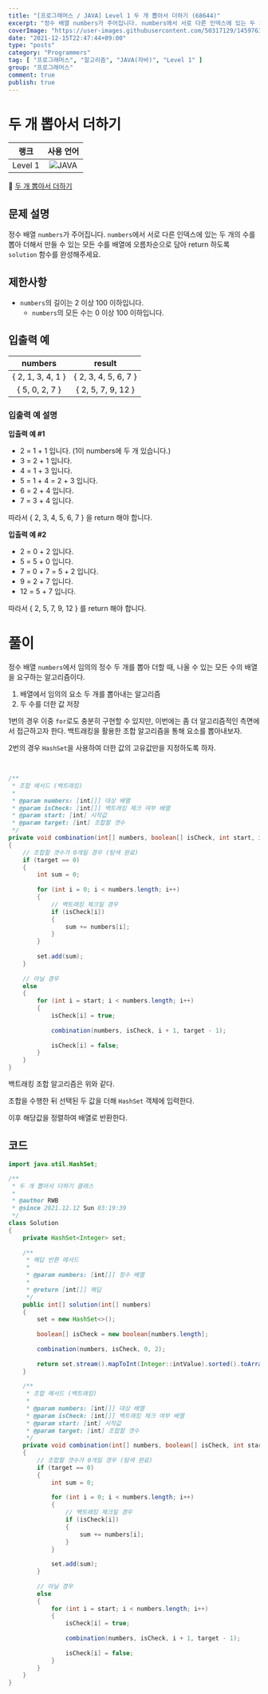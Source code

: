 ```yaml
---
title: "[프로그래머스 / JAVA] Level 1 두 개 뽑아서 더하기 (68644)"
excerpt: "정수 배열 numbers가 주어집니다. numbers에서 서로 다른 인덱스에 있는 두 개의 수를 뽑아 더해서 만들 수 있는 모든 수를 배열에 오름차순으로 담아 return 하도록 solution 함수를 완성해주세요."
coverImage: "https://user-images.githubusercontent.com/50317129/145976356-6b5d1430-31c0-4c34-829e-6be8f747ab19.png"
date: "2021-12-15T22:47:44+09:00"
type: "posts"
category: "Programmers"
tag: [ "프로그래머스", "알고리즘", "JAVA(자바)", "Level 1" ]
group: "프로그래머스"
comment: true
publish: true
---
```


# 두 개 뽑아서 더하기

|  랭크   |                                                      사용 언어                                                      |
| :-----: | :-----------------------------------------------------------------------------------------------------------------: |
| Level 1 | ![JAVA](https://shields.io/badge/java-JDK%2011-lightgray?logo=java&style=plastic&logoColor=white&labelColor=orange) |

🔗 [두 개 뽑아서 더하기](https://programmers.co.kr/learn/courses/30/lessons/68644)





## 문제 설명

정수 배열 `numbers`가 주어집니다. `numbers`에서 서로 다른 인덱스에 있는 두 개의 수를 뽑아 더해서 만들 수 있는 모든 수를 배열에 오름차순으로 담아 return 하도록 `solution` 함수를 완성해주세요.





## 제한사항

* `numbers`의 길이는 2 이상 100 이하입니다.
  * `numbers`의 모든 수는 0 이상 100 이하입니다.





## 입출력 예

|      numbers      |        result        |
| :---------------: | :------------------: |
| { 2, 1, 3, 4, 1 } | { 2, 3, 4, 5, 6, 7 } |
|  { 5, 0, 2, 7 }   |  { 2, 5, 7, 9, 12 }  |



### 입출력 예 설명

**입출력 예 #1**

* 2 = 1 + 1 입니다. (1이 numbers에 두 개 있습니다.)
* 3 = 2 + 1 입니다.
* 4 = 1 + 3 입니다.
* 5 = 1 + 4 = 2 + 3 입니다.
* 6 = 2 + 4 입니다.
* 7 = 3 + 4 입니다.
  
따라서 { 2, 3, 4, 5, 6, 7 } 을 return 해야 합니다.

**입출력 예 #2**

* 2 = 0 + 2 입니다.
* 5 = 5 + 0 입니다.
* 7 = 0 + 7 = 5 + 2 입니다.
* 9 = 2 + 7 입니다.
* 12 = 5 + 7 입니다.
  
따라서 { 2, 5, 7, 9, 12 } 를 return 해야 합니다.










# 풀이

정수 배열 `numbers`에서 임의의 정수 두 개를 뽑아 더할 때, 나올 수 있는 모든 수의 배열을 요구하는 알고리즘이다.

1. 배열에서 임의의 요소 두 개를 뽑아내는 알고리즘
2. 두 수를 더한 값 저장

1번의 경우 이중 `for`로도 충분히 구현할 수 있지만, 이번에는 좀 더 알고리즘적인 측면에서 접근하고자 한다. 백트래킹을 활용한 조합 알고리즘을 통해 요소를 뽑아내보자.

2번의 경우 `HashSet`을 사용하여 더한 값의 고유값만을 지정하도록 하자.

<br />

``` java
/**
 * 조합 메서드 (백트래킹)
 *
 * @param numbers: [int[]] 대상 배열
 * @param isCheck: [int[]] 백트래킹 체크 여부 배열
 * @param start: [int] 시작값
 * @param target: [int] 조합할 갯수
 */
private void combination(int[] numbers, boolean[] isCheck, int start, int target)
{
	// 조합할 갯수가 0개일 경우 (탐색 완료)
	if (target == 0)
	{
		int sum = 0;
		
		for (int i = 0; i < numbers.length; i++)
		{
			// 백트래킹 체크일 경우
			if (isCheck[i])
			{
				sum += numbers[i];
			}
		}
		
		set.add(sum);
	}
	
	// 아닐 경우
	else
	{
		for (int i = start; i < numbers.length; i++)
		{
			isCheck[i] = true;
			
			combination(numbers, isCheck, i + 1, target - 1);
			
			isCheck[i] = false;
		}
	}
}
```

백트래킹 조합 알고리즘은 위와 같다.

조합을 수행한 뒤 선택된 두 값을 더해 `HashSet` 객체에 입력한다.

이후 해당값을 정렬하여 배열로 반환한다.





## 코드

``` java
import java.util.HashSet;

/**
 * 두 개 뽑아서 더하기 클래스
 *
 * @author RWB
 * @since 2021.12.12 Sun 03:19:39
 */
class Solution
{
	private HashSet<Integer> set;
	
	/**
	 * 해답 반환 메서드
	 *
	 * @param numbers: [int[]] 정수 배열
	 *
	 * @return [int[]] 해답
	 */
	public int[] solution(int[] numbers)
	{
		set = new HashSet<>();
		
		boolean[] isCheck = new boolean[numbers.length];
		
		combination(numbers, isCheck, 0, 2);
		
		return set.stream().mapToInt(Integer::intValue).sorted().toArray();
	}
	
	/**
	 * 조합 메서드 (백트래킹)
	 *
	 * @param numbers: [int[]] 대상 배열
	 * @param isCheck: [int[]] 백트래킹 체크 여부 배열
	 * @param start: [int] 시작값
	 * @param target: [int] 조합할 갯수
	 */
	private void combination(int[] numbers, boolean[] isCheck, int start, int target)
	{
		// 조합할 갯수가 0개일 경우 (탐색 완료)
		if (target == 0)
		{
			int sum = 0;
			
			for (int i = 0; i < numbers.length; i++)
			{
				// 백트래킹 체크일 경우
				if (isCheck[i])
				{
					sum += numbers[i];
				}
			}
			
			set.add(sum);
		}
		
		// 아닐 경우
		else
		{
			for (int i = start; i < numbers.length; i++)
			{
				isCheck[i] = true;
				
				combination(numbers, isCheck, i + 1, target - 1);
				
				isCheck[i] = false;
			}
		}
	}
}
```